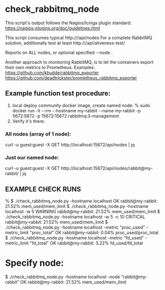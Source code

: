 # check_rabbitmq_node

This script's output follows the Nagios/Icinga plugin standard:
https://nagios-plugins.org/doc/guidelines.html

This script consumes typical http://<rabbitmqhost>/api/nodes
For a complete RabbitMQ solution, additionally test at least
http://<rabbitmqhost>/api/aliveness-test/

Reports on ALL nodes, or optional specified --node <nodename>.

Another approach to monitoring RabbitMQ, is to let the
containers export their own metrics to Prometheus.  Examples:
https://github.com/kbudde/rabbitmq_exporter
https://github.com/deadtrickster/prometheus_rabbitmq_exporter

## Example function test procedure:
1. local deploy community docker image, create named node:
% sudo docker run -it --rm --hostname my-rabbit --name my-rabbit -p 5672:5672 -p 15672:15672 rabbitmq:3-management
2. Verify it's there:

### All nodes (array of 1 node):
curl -u guest:guest -X GET http://localhost:15672/api/nodes | jq

### Just our named node:
curl -u guest:guest -X GET http://localhost:15672/api/nodes/rabbit@my-rabbit/ | jq

## EXAMPLE CHECK RUNS
% $ ./check_rabbitmq_node.py -hostname localhost
OK rabbit@my-rabbit: 21.52% mem_used/mem_limit
$ ./check_rabbitmq_node.py -hostname localhost -w 5
WARNING rabbit@my-rabbit: 21.52% mem_used/mem_limit
$ ./check_rabbitmq_node.py -hostname localhost -w 5 -c 10
CRITICAL rabbit@my-rabbit: 21.52% mem_used/mem_limit
$ ./check_rabbitmq_node.py -hostname localhost -metric "proc_used" -metric_limit "proc_total"
OK rabbit@my-rabbit: 0.04% proc_used/proc_total
$ ./check_rabbitmq_node.py -hostname localhost -metric "fd_used" -metric_limit "fd_total"
OK rabbit@my-rabbit: 3.22% fd_used/fd_total
# Specify node:
$ ./check_rabbitmq_node.py -hostname localhost -node "rabbit@my-rabbit"
OK rabbit@my-rabbit: 21.52% mem_used/mem_limit

